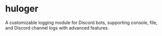 # huloger
A customizable logging module for Discord bots, supporting console, file, and Discord channel logs with advanced features.
